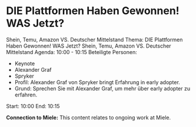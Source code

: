 # DIE Plattformen Haben Gewonnen! WAS Jetzt? 
Shein, Temu, Amazon VS. Deutscher Mittelstand
Thema: DIE Plattformen Haben Gewonnen! WAS Jetzt? 
Shein, Temu, Amazon VS. Deutscher Mittelstand
Agenda: 10:00 - 10:15
Beteiligte Personen:
- Keynote
- Alexander Graf
- Spryker
- Profil: Alexander Graf von Spryker bringt Erfahrung in early adopter.
- Grund: Sprechen Sie mit Alexander Graf, um mehr über early adopter zu erfahren.

Start: 10:00
End: 10:15

**Connection to Miele:** This content relates to ongoing work at Miele.
